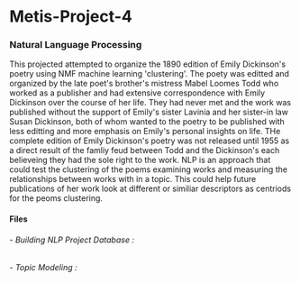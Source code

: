 # Metis-Project-4

### Natural Language Processing
This projected attempted to organize the 1890 edition of Emily Dickinson's poetry using NMF machine learning 'clustering'. The poety was editted and organized by the late poet's brother's mistress Mabel Loomes Todd who worked as a publisher and had extensive correspondence with Emily Dickinson over the course of her life. They had never met and the work was published without the support of Emily's sister Lavinia and her sister-in law Susan Dickinson, both of whom wanted to the poetry to be published with less editting and more emphasis on Emily's personal insights on life. THe complete edition of Emily Dickinson's poetry was not released until 1955 as a direct result of the famliy feud between Todd and the Dickinson's each believeing they had the sole right to the work. NLP is an approach that could test the clustering of the poems examining works and measuring the relationships between works with in a topic. This could help future publications of her work look at different or similiar descriptors as centriods for the peoms clustering. 

#### Files
###### - Building NLP Project Database : 


###### - Topic Modeling : 
        

